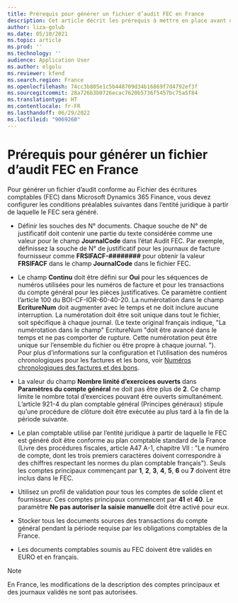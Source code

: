 ```yaml
---
title: Prérequis pour générer un fichier d’audit FEC en France
description: Cet article décrit les prérequis à mettre en place avant de pouvoir générer un fichier d’audit conforme au Fichier des écritures comptables (FEC) en France.
author: liza-golub
ms.date: 05/10/2021
ms.topic: article
ms.prod: ''
ms.technology: ''
audience: Application User
ms.author: elgolu
ms.reviewer: kfend
ms.search.region: France
ms.openlocfilehash: 74cc3b805e1c5b448709d34b16869f7d4792ef3f
ms.sourcegitcommit: 28a726b3b0726ecac7620b5736f5457bc75a5f84
ms.translationtype: HT
ms.contentlocale: fr-FR
ms.lasthandoff: 06/29/2022
ms.locfileid: "9069260"
---
```

# <a name="prerequisites-to-generate-an-fec-audit-file-in-france"></a>Prérequis pour générer un fichier d’audit FEC en France

Pour générer un fichier d’audit conforme au Fichier des écritures comptables (FEC) dans Microsoft Dynamics 365 Finance, vous devez configurer les conditions préalables suivantes dans l’entité juridique à partir de laquelle le FEC sera généré.

- Définir les souches des N° documents. Chaque souche de N° de justificatif doit contenir une partie du texte considérée comme une valeur pour le champ **JournalCode** dans l’état Audit FEC. Par exemple, définissez la souche de N° de justificatif pour les journaux de facture fournisseur comme  **FRSIFACF-\#\#\#\#\#\#\#\#** pour obtenir la valeur **FRSIFACF** dans le champ **JournalCode** dans le fichier FEC.

- Le champ **Continu** doit être défini sur **Oui** pour les séquences de numéros utilisées pour les numéros de facture et pour les transactions du compte général pour les pièces justificatives. Ce paramètre contient l’article 100 du BOI-CF-IOR-60-40-20. La numérotation dans le champ **EcritureNum** doit augmenter avec le temps et ne doit inclure aucune interruption. La numérotation doit être soit unique dans tout le fichier, soit spécifique à chaque journal. (Le texte original français indique, "La numérotation dans le champ" EcritureNum "doit être avancé dans le temps et ne pas comporter de rupture. Cette numérotation peut être unique sur l’ensemble du fichier ou être propre à chaque journal. "). Pour plus d’informations sur la configuration et l’utilisation des numéros chronologiques pour les factures et les bons, voir [Numéros chronologiques des factures et des bons](emea-fra-chronological-invoices-vouchers.md).
- La valeur du champ **Nombre limité d’exercices ouverts** dans **Paramètres du compte général** ne doit pas être plus de **2**. Ce champ limite le nombre total d’exercices pouvant être ouverts simultanément. L’article 921-4 du plan comptable général (Principes généraux) stipule qu’une procédure de clôture doit être exécutée au plus tard à la fin de la période suivante.
- Le plan comptable utilisé par l’entité juridique à partir de laquelle le FEC est généré doit être conforme au plan comptable standard de la France (Livre des procédures fiscales, article A47 A-1, chapitre VII : "Le numéro de compte, dont les trois premiers caractères doivent correspondre à des chiffres respectant les normes du plan comptable français"). Seuls les comptes principaux commençant par **1**, **2**, **3**, **4**, **5**, **6** ou **7** doivent être inclus dans le FEC.
- Utilisez un profil de validation pour tous les comptes de solde client et fournisseur. Ces comptes principaux commencent par **41** et **40**. Le paramètre **Ne pas autoriser la saisie manuelle** doit être activé pour eux.
- Stocker tous les documents sources des transactions du compte général pendant la période requise par les obligations comptables de la France.
- Les documents comptables soumis au FEC doivent être validés en EURO et en français. 

> [!NOTE]
> En France, les modifications de la description des comptes principaux et des journaux validés ne sont pas autorisées.
